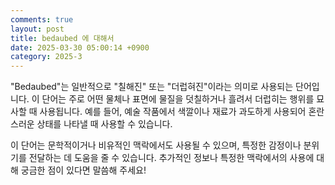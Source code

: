 ```yaml
---
comments: true
layout: post
title: bedaubed 에 대해서
date: 2025-03-30 05:00:14 +0900
category: 2025-3
---
```


"Bedaubed"는 일반적으로 "칠해진" 또는 "더럽혀진"이라는 의미로 사용되는 단어입니다. 이 단어는 주로 어떤 물체나 표면에 물질을 덧칠하거나 흘려서 더럽히는 행위를 묘사할 때 사용됩니다. 예를 들어, 예술 작품에서 색깔이나 재료가 과도하게 사용되어 혼란스러운 상태를 나타낼 때 사용할 수 있습니다. 

이 단어는 문학적이거나 비유적인 맥락에서도 사용될 수 있으며, 특정한 감정이나 분위기를 전달하는 데 도움을 줄 수 있습니다. 추가적인 정보나 특정한 맥락에서의 사용에 대해 궁금한 점이 있다면 말씀해 주세요!